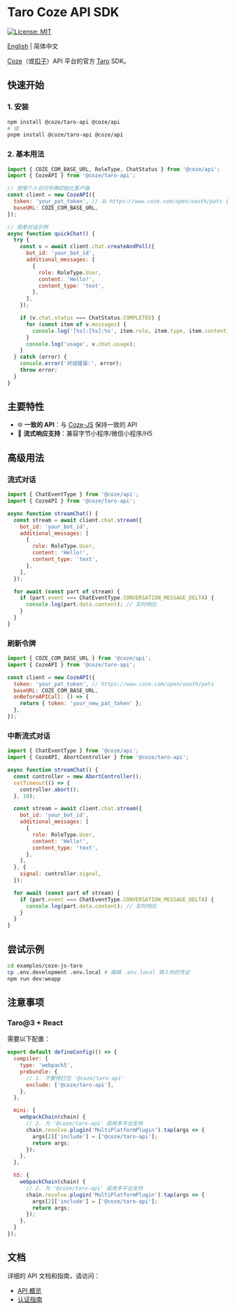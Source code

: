 # Taro Coze API SDK

[![License: MIT](https://img.shields.io/badge/License-MIT-yellow.svg)](https://opensource.org/licenses/MIT)

[English](./README.md) | 简体中文

[Coze](https://www.coze.com)（或[扣子](https://www.coze.cn)）API 平台的官方 [Taro](https://docs.taro.zone/docs/) SDK。

## 快速开始

### 1. 安装

```sh
npm install @coze/taro-api @coze/api
# 或
pnpm install @coze/taro-api @coze/api
```

### 2. 基本用法

```javascript
import { COZE_COM_BASE_URL, RoleType, ChatStatus } from '@coze/api';
import { CozeAPI } from '@coze/taro-api';

// 使用个人访问令牌初始化客户端
const client = new CozeAPI({
  token: 'your_pat_token', // 从 https://www.coze.com/open/oauth/pats 获取你的 PAT
  baseURL: COZE_COM_BASE_URL,
});

// 简单对话示例
async function quickChat() {
  try {
    const v = await client.chat.createAndPoll({
      bot_id: 'your_bot_id',
      additional_messages: [
        {
          role: RoleType.User,
          content: 'Hello!',
          content_type: 'text',
        },
      ],
    });

    if (v.chat.status === ChatStatus.COMPLETED) {
      for (const item of v.messages) {
        console.log('[%s]:[%s]:%s', item.role, item.type, item.content);
      }
      console.log('usage', v.chat.usage);
    }
  } catch (error) {
    console.error('对话错误:', error);
    throw error;
  }
}
```

## 主要特性

- 🌐 **一致的 API**：与 [Coze-JS](../coze-js/README.md) 保持一致的 API
- 🔄 **流式响应支持**：兼容字节小程序/微信小程序/H5

## 高级用法

### 流式对话

```javascript
import { ChatEventType } from '@coze/api';
import { CozeAPI } from '@coze/taro-api';

async function streamChat() {
  const stream = await client.chat.stream({
    bot_id: 'your_bot_id',
    additional_messages: [
      {
        role: RoleType.User,
        content: 'Hello!',
        content_type: 'text',
      },
    ],
  });

  for await (const part of stream) {
    if (part.event === ChatEventType.CONVERSATION_MESSAGE_DELTA) {
      console.log(part.data.content); // 实时响应
    }
  }
}
```

### 刷新令牌

```javascript
import { COZE_COM_BASE_URL } from '@coze/api';
import { CozeAPI } from '@coze/taro-api';

const client = new CozeAPI({
  token: 'your_pat_token', // https://www.coze.com/open/oauth/pats
  baseURL: COZE_COM_BASE_URL,
  onBeforeAPICall: () => {
    return { token: 'your_new_pat_token' };
  },
});
```

### 中断流式对话

```javascript
import { ChatEventType } from '@coze/api';
import { CozeAPI, AbortController } from '@coze/taro-api';

async function streamChat() {
  const controller = new AbortController();
  setTimeout(() => {
    controller.abort();
  }, 10);

  const stream = await client.chat.stream({
    bot_id: 'your_bot_id',
    additional_messages: [
      {
        role: RoleType.User,
        content: 'Hello!',
        content_type: 'text',
      },
    ],
  }, {
    signal: controller.signal,
  });

  for await (const part of stream) {
    if (part.event === ChatEventType.CONVERSATION_MESSAGE_DELTA) {
      console.log(part.data.content); // 实时响应
    }
  }
}
```

## 尝试示例

```bash
cd examples/coze-js-taro
cp .env.development .env.local # 编辑 .env.local 填入你的凭证
npm run dev:weapp
```

## 注意事项
### Taro@3 + React
需要以下配置：

```javascript
export default defineConfig(() => {
  compiler: {
    type: 'webpack5',
    prebundle: {
      // 1. 不要预打包 '@coze/taro-api'
      exclude: ['@coze/taro-api'],
    },
  },

  mini: {
    webpackChain(chain) {
      // 2. 为 '@coze/taro-api' 启用多平台支持
      chain.resolve.plugin('MultiPlatformPlugin').tap(args => {
        args[2]['include'] = ['@coze/taro-api'];
        return args;
      });
    },
  },

  h5: {
    webpackChain(chain) {
      // 2. 为 '@coze/taro-api' 启用多平台支持
      chain.resolve.plugin('MultiPlatformPlugin').tap(args => {
        args[2]['include'] = ['@coze/taro-api'];
        return args;
      });
    },
  }
});
```

## 文档

详细的 API 文档和指南，请访问：

- [API 概览](https://www.coze.com/docs/developer_guides/api_overview)
- [认证指南](https://www.coze.com/docs/developer_guides/authentication)
